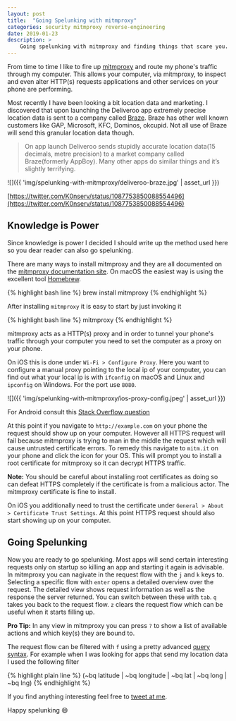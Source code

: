 ```yaml
---
layout: post
title:  "Going Spelunking with mitmproxy"
categories: security mitmproxy reverse-engineering
date: 2019-01-23
description: >
    Going spelunking with mitmproxy and finding things that scare you.
---
```


From time to time I like to fire up [mitmproxy](https://mitmproxy.org/) and route my phone's traffic through my computer. This allows your computer, via mitmproxy, to inspect and even alter HTTP(s) requests applications and other services on your phone are performing.

Most recently I have been looking a bit location data and marketing. I discovered that upon launching the Deliveroo app extremely precise location data is sent to a company called [Braze](https://www.braze.com/). Braze has other well known customers like GAP, Microsoft, KFC, Dominos, okcupid. Not all use of Braze will send this granular location data though.

> On app launch Deliveroo sends stupidly accurate location data(15 decimals, metre precision) to a market company called Braze(formerly AppBoy). Many other apps do similar things and it’s slightly terrifying.


![]({{ 'img/spelunking-with-mitmproxy/deliveroo-braze.jpg' | asset_url }})

[https://twitter.com/K0nserv/status/1087753850088554496](https://twitter.com/K0nserv/status/1087753850088554496)

## Knowledge is Power

Since knowledge is power I decided I should write up the method used here so you dear reader can also go spelunking.

There are many ways to install mitmproxy and they are all documented on the [mitmproxy documentation site](https://docs.mitmproxy.org/stable/overview-installation/). On macOS the easiest way is using the excellent tool [Homebrew](https://brew.sh/).

{% highlight bash line %}
brew install mitmproxy
{% endhighlight %}

After installing `mitmproxy` it is easy to start by just invoking it

{% highlight bash line %}
mitmproxy
{% endhighlight %}

mitmproxy acts as a HTTP(s) proxy and in order to tunnel your phone's traffic through your computer you need to set the computer as a proxy on your phone.

On iOS this is done under `Wi-Fi > Configure Proxy`. Here you want to configure a manual proxy pointing to the local ip of your computer, you can find out what your local ip is with `ifconfig` on macOS and Linux and `ipconfig` on Windows. For the port use `8080`.


![]({{ 'img/spelunking-with-mitmproxy/ios-proxy-config.jpeg' | asset_url }})

For Android consult this [Stack Overflow question](https://stackoverflow.com/questions/21068905/how-to-change-proxy-settings-in-android-especially-in-chrome)

At this point if you navigate to `http://example.com` on your phone the request should show up on your computer. However all HTTPS request will fail because mitmproxy is trying to man in the middle the request which will cause untrusted certificate errors. To remedy this navigate to `mitm.it` on your phone and click the icon for your OS. This will prompt you to install a root certificate for mitmproxy so it can decrypt HTTPS traffic.

**Note:** You should be careful about installing root certificates as doing so can defeat HTTPS completely if the certificate is from a malicious actor. The mitmproxy certificate is fine to install.

On iOS you additionally need to trust the certificate under `General > About > Certificate Trust Settings`. At this point HTTPS request should also start showing up on your computer.


## Going Spelunking

Now you are ready to go spelunking. Most apps will send certain interesting requests only on startup so killing an app and starting it again is advisable. In mitmproxy you can nagivate in the request flow with the `j` and `k` keys to. Selecting a specific flow with `enter` opens a detailed overview over the request. The detailed view shows request information as well as the response the server returned. You can switch between these with `tab`. `q` takes you back to the request flow. `z` clears the request flow which can be useful when it starts filling up.

**Pro Tip:** In any view in mitmproxy you can press `?` to show a list of available actions and which key(s) they are bound to.

The request flow can be filtered with `f` using a pretty advanced [query syntax](https://docs.mitmproxy.org/stable/concepts-filters/). For example when I was looking for apps that send my location data I used the following filter


{% highlight plain line %}
(~bq latitude | ~bq longitude | ~bq lat | ~bq long | ~bq lng)
{% endhighlight %}

If you find anything interesting feel free to [tweet at me](https://twitter.com/k0nserv).

Happy spelunking 😄
